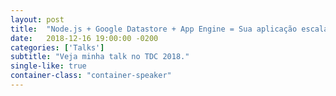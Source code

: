 ```yaml
---
layout: post
title:  "Node.js + Google Datastore + App Engine = Sua aplicação escalando automaticamente"
date:   2018-12-16 19:00:00 -0200
categories: ['Talks']
subtitle: "Veja minha talk no TDC 2018."
single-like: true
container-class: "container-speaker"
---
```


<script async class="speakerdeck-embed" data-id="318ee3f1410c400a945b164be9969099" data-ratio="1.77777777777778" src="//speakerdeck.com/assets/embed.js"></script>